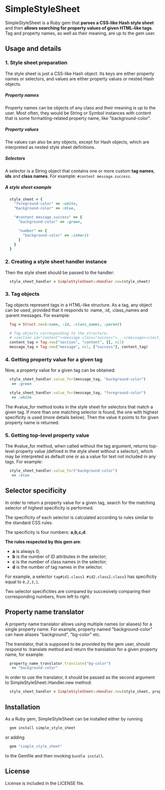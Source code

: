 SimpleStyleSheet
================

SimpleStyleSheet is a Ruby gem that **parses a CSS-like Hash style sheet** and then **allows searching for property values of given HTML-like tags**. Tag and property names, as well as their meaning, are up to the gem user.

Usage and details
-----------------

### 1. Style sheet preparation

The style sheet is just a CSS-like Hash object. Its keys are either property names or selectors, and values are either property values or nested Hash objects.

##### Property names

Property names can be objects of any class and their meaning is up to the user. Most often, they would be String or Symbol instances with content that is some formatting-related property name, like "background-color".

##### Property values

The values can also be any objects, except for Hash objects, which are interpreted as nested style sheet definitions.

##### Selectors

A selector is a String object that contains one or more custom **tag names**, **ids** and **class names**. For example: `#content message.success`.

##### A style sheet example

```ruby
  style_sheet = {
    "foreground-color" => :white,
    "background-color" => :blue,

    "#content message.success" => {
      "background-color" => :green,

      "number" => {
        "background-color" => :inherit
      }
    }
  }
```

### 2. Creating a style sheet handler instance

Then the style sheet should be passed to the handler:

```ruby
  style_sheet_handler = SimpleStyleSheet::Handler.new(style_sheet)
```

### 3. Tag objects

Tag objects represent tags in a HTML-like structure. As a tag, any object can be used, provided that it responds to :name, :id, :class_names and :parent messages. For example:

```ruby
  Tag = Struct.new(:name, :id, :class_names, :parent)

  # Tag objects corresponding to the structure:
  # <section id="content"><message class="success">...</message></section>
  content_tag = Tag.new("section", "content", [], nil)
  message_tag = Tag.new("message", nil, ["success"], content_tag)
```

### 4. Getting property value for a given tag

Now, a property value for a given tag can be obtained:

```ruby
  style_sheet_handler.value_for(message_tag, "background-color")
   => :green

  style_sheet_handler.value_for(message_tag, "foreground-color")
   => :white
```

The #value_for method looks in the style sheet for selectors that match a given tag. If more than one matching selector is found, the one with highest specificity is used (more details below). Then the value it points to for given property name is returned.

### 5. Getting top-level property value

The #value_for method, when called without the tag argument, returns top-level property value (defined in the style sheet without a selector), which may be interpreted as default one or as a value for text not included in any tags. For example:

```ruby
  style_sheet_handler.value_for("background-color")
   => :blue
```

Selector specificity
--------------------

In order to return a property value for a given tag, search for the matching selector of highest specificity is performed.

The specificity of each selector is calculated according to rules similar to the standard CSS rules.

The specificity is four numbers: **a,b,c,d**.

**The rules respected by this gem are**:

* **a** is always 0;
* **b** is the number of ID attributes in the selector;
* **c** is the number of class names in the selector;
* **d** is the number of tag names in the selector.

For example, a selector `tag#id1.class1 #id2.class2.class3` has specificity equal to `0,2,3,1`.

Two selector specificities are compared by succesively comparing their corresponding numbers, from left to right.

Property name translator
------------------------

A property name translator allows using multiple names (or aliases) for a single property name. For example, property named "background-color" can have aliases "background", "bg-color" etc.

The translator, that is supposed to be provided by the gem user, should respond to :translate method and return the translation for a given property name, for example:

```ruby
  property_name_translator.translate("bg-color")
   => "background-color"
```

In order to use the translator, it should be passed as the second argument to SimpleStyleSheet::Handler.new method:

```ruby
  style_sheet_handler = SimpleStyleSheet::Handler.new(style_sheet, property_name_translator)
```

Installation
------------

As a Ruby gem, SimpleStyleSheet can be installed either by running

```bash
  gem install simple_style_sheet
```

or adding

```ruby
  gem "simple_style_sheet"
```

to the Gemfile and then invoking `bundle install`.

License
-------

License is included in the LICENSE file.
